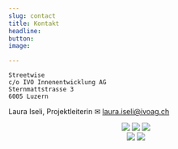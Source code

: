 ```yaml
---
slug: contact
title: Kontakt
headline: 
button: 
image: 

---
```

    Streetwise
    c/o IVO Innenentwicklung AG
    Sternmattstrasse 3
    6005 Luzern

Laura Iseli, Projektleiterin ✉ laura.iseli@ivoag.ch

<center>
<a href="https://ivoag.ch/"><img src="/logos/ivo.png"></a>
<a href="https://ethz.ch/"><img src="/logos/eth.png"></a>
<a href="https://smartuse.ch/"><img src="/logos/smartuse.png"></a>
<br>
<a href="https://luucy.ch/"><img src="/logos/luucy.png"></a>
<a href="https://metropolitanraum-zuerich.ch/"><img src="/logos/mrz.png"></a>
</center>